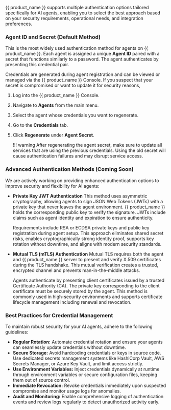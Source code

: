 {{ product_name }} supports multiple authentication options tailored specifically for AI agents, enabling you to select the best approach based on your security requirements, operational needs, and integration preferences.

### Agent ID and Secret (Default Method)

This is the most widely used authentication method for agents on {{ product_name }}. Each agent is assigned a unique **Agent ID** paired with a secret that functions similarly to a password. The agent authenticates by presenting this credential pair.

Credentials are generated during agent registration and can be viewed or managed via the {{ product_name }} Console. If you suspect that your secret is compromised or want to update it for security reasons,

1. Log into the {{ product_name }} Console.
2. Navigate to **Agents** from the main menu.
3. Select the agent whose credentials you want to regenerate.
4. Go to the **Credentials** tab.
5. Click **Regenerate** under **Agent Secret**.

    !!! warning
        After regenerating the agent secret, make sure to update all services that are using the previous credentials. Using the old secret will cause authentication failures and may disrupt service access.

### Advanced Authentication Methods (Coming Soon)

We are actively working on providing enhanced authentication options to improve security and flexibility for AI agents:

- **Private Key JWT Authentication**
  This method uses asymmetric cryptography, allowing agents to sign JSON Web Tokens (JWTs) with a private key that never leaves the agent environment. {{ product_name }} holds the corresponding public key to verify the signature. JWTs include claims such as agent identity and expiration to ensure authenticity.

  Requirements include RSA or ECDSA private keys and public key registration during agent setup. This approach eliminates shared secret risks, enables cryptographically strong identity proof, supports key rotation without downtime, and aligns with modern security standards.

- **Mutual TLS (mTLS) Authentication**
  Mutual TLS requires both the agent and {{ product_name }} server to present and verify X.509 certificates during the TLS handshake. This mutual verification creates a trusted, encrypted channel and prevents man-in-the-middle attacks.

  Agents authenticate by presenting client certificates issued by a trusted Certificate Authority (CA). The private key corresponding to the client certificate must be securely stored by the agent. This method is commonly used in high-security environments and supports certificate lifecycle management including renewal and revocation.

### Best Practices for Credential Management

To maintain robust security for your AI agents, adhere to the following guidelines:

* **Regular Rotation:** Automate credential rotation and ensure your agents can seamlessly update credentials without downtime.
* **Secure Storage:** Avoid hardcoding credentials or keys in source code. Use dedicated secrets management systems like HashiCorp Vault, AWS Secrets Manager, or Azure Key Vault, and limit access strictly.
* **Use Environment Variables:** Inject credentials dynamically at runtime through environment variables or secure configuration files, keeping them out of source control.
* **Immediate Revocation:** Revoke credentials immediately upon suspected compromise and monitor usage logs for anomalies.
* **Audit and Monitoring:** Enable comprehensive logging of authentication events and review logs regularly to detect unauthorized activity early.
